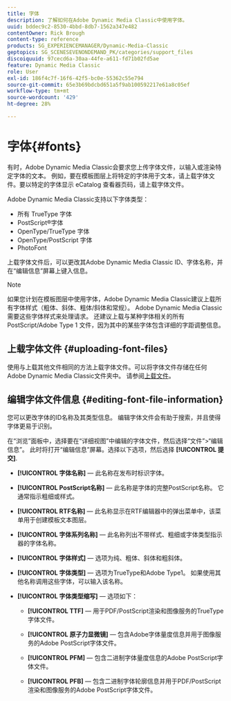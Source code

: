 ```yaml
---
title: 字体
description: 了解如何在Adobe Dynamic Media Classic中使用字体。
uuid: bddec9c2-8530-4bbd-8db7-1562a347e482
contentOwner: Rick Brough
content-type: reference
products: SG_EXPERIENCEMANAGER/Dynamic-Media-Classic
geptopics: SG_SCENESEVENONDEMAND_PK/categories/support_files
discoiquuid: 97cecd6a-30aa-44fe-a611-fd71b02fd5ae
feature: Dynamic Media Classic
role: User
exl-id: 186f4c7f-16f6-42f5-bc0e-55362c55e794
source-git-commit: 65e3b69bdcbd651a5f9ab100592217e61a8c05ef
workflow-type: tm+mt
source-wordcount: '429'
ht-degree: 28%

---
```


# 字体{#fonts}

有时，Adobe Dynamic Media Classic会要求您上传字体文件，以输入或渲染特定字体的文本。 例如，要在模板图层上将特定的字体用于文本，请上载字体文件。要以特定的字体显示 eCatalog 查看器页码，请上载字体文件。

Adobe Dynamic Media Classic支持以下字体类型：

* 所有 TrueType 字体
* PostScript®字体
* OpenType/TrueType 字体
* OpenType/PostScript 字体
* PhotoFont

上载字体文件后，可以更改其Adobe Dynamic Media Classic ID、字体名称，并在“编辑信息”屏幕上键入信息。

>[!NOTE]
>
>如果您计划在模板图层中使用字体，Adobe Dynamic Media Classic建议上载所有字体样式（粗体、斜体、粗体/斜体和常规）。 Adobe Dynamic Media Classic需要这些字体样式来处理请求。 还建议上载与某种字体相关的所有 PostScript/Adobe Type 1 文件，因为其中的某些字体包含详细的字距调整信息。

## 上载字体文件 {#uploading-font-files}

使用与上载其他文件相同的方法上载字体文件。可以将字体文件存储在任何Adobe Dynamic Media Classic文件夹中。 请参阅[上载文件](uploading-files.md#uploading_your_files)。

## 编辑字体文件信息 {#editing-font-file-information}

您可以更改字体的ID名称及其类型信息。 编辑字体文件会有助于搜索，并且使得字体更易于识别。

在“浏览”面板中，选择要在“详细视图”中编辑的字体文件，然后选择“文件”>“编辑信息”。 此时将打开“编辑信息”屏幕。选择以下选项，然后选择 **[!UICONTROL 提交]**.

* **[!UICONTROL 字体名称]**  — 此名称在发布时标识字体。

* **[!UICONTROL PostScript名称]**  — 此名称是字体的完整PostScript名称。 它通常指示粗细或样式。

* **[!UICONTROL RTF名称]**  — 此名称显示在RTF编辑器中的弹出菜单中，该菜单用于创建模板文本图层。

* **[!UICONTROL 字体系列名称]**  — 此名称列出不带样式、粗细或字体类型指示器的字体名称。

* **[!UICONTROL 字体样式]**  — 选项为纯、粗体、斜体和粗斜体。

* **[!UICONTROL 字体类型]**  — 选项为TrueType和Adobe Type1。 如果使用其他名称调用这些字体，可以输入该名称。

* **[!UICONTROL 字体类型缩写]**  — 选项如下：

   * **[!UICONTROL TTF]**  — 用于PDF/PostScript渲染和图像服务的TrueType字体文件。

   * **[!UICONTROL 原子力显微镜]**  — 包含Adobe字体量度信息并用于图像服务的Adobe PostScript字体文件。

   * **[!UICONTROL PFM]**  — 包含二进制字体量度信息的Adobe PostScript字体文件。

   * **[!UICONTROL PFB]**  — 包含二进制字体轮廓信息并用于PDF/PostScript渲染和图像服务的Adobe PostScript字体文件。
